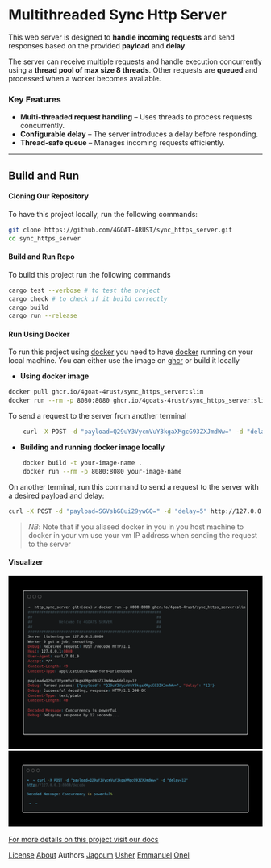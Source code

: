 #  **Multithreaded Sync Http Server**  


This web server is designed to **handle incoming requests** and send responses based on the provided **payload** and **delay**.  

The server can receive multiple requests and handle execution concurrently using a **thread pool of max size 8 threads**. Other requests are **queued** and processed when a worker becomes available. 

### **Key Features**  
- **Multi-threaded request handling** – Uses threads to process requests concurrently.  
- **Configurable delay** – The server introduces a delay before responding.  
- **Thread-safe queue** – Manages incoming requests efficiently.  

---  

Build and Run
-------------
####  Cloning Our Repository
To have this project locally, run the following commands:  
```sh  
git clone https://github.com/4GOAT-4RUST/sync_https_server.git  
cd sync_https_server  
```
#### Build and Run Repo
To build this project run the following commands
```sh
cargo test --verbose # to test the project
cargo check # to check if it build correctly
cargo build
cargo run --release

```

#### Run Using Docker

To run this project using [docker](https://docs.docker.com/get-started/docker-overview/) you need to have [docker](https://docs.docker.com/get-started/docker-overview/) running on your local machine.
You can either use the image on [ghcr](https://github.com/4GOAT-4RUST/sync_https_server/pkgs/container/sync_https_server) or build it locally 
- **Using docker image**


```sh
docker pull ghcr.io/4goat-4rust/sync_https_server:slim 
docker run --rm -p 8080:8080 ghcr.io/4goats-4rust/sync_https_server:slim 
```

To send a request to the server from another terminal 
```sh
    curl -X POST -d "payload=Q29uY3VycmVuY3kgaXMgcG93ZXJmdWw=" -d "delay=12" http://127.0.0.1:8080/decode
```
- **Building and running docker image locally**

```sh
    docker build -t your-image-name .
    docker run --rm -p 8080:8080 your-image-name
```

On another terminal, run this command to send a request to the server with a desired payload and delay:  
```sh  
curl -X POST -d "payload=SGVsbG8ui29ywGQ=" -d "delay=5" http://127.0.0.1:8080/decode  
```
> *NB*: Note that if you aliased docker in you in you host machine to docker in your vm use your vm IP address when sending the request to the server

#### Visualizer 

![Image](/images/running_http_server.png)
![Image](/images/http_request.png)

[For more details on this project visit our docs]()

[License]()
[About]()
Authors
[Jagoum](https://github.com/Jagoum)
[Usher](https://github.com/USHER-PB)
[Emmanuel](https://github.com/Donemmanuelo)
[Onel](https://github.com/onelrian)

